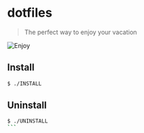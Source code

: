 # dotfiles
> The perfect way to enjoy your vacation

![Enjoy](http://cdn.tinybuddha.com/wp-content/uploads/2015/01/Enjoy.jpg)

## Install
```sh
$ ./INSTALL
```

## Uninstall
````sh
$ ./UNINSTALL
```

